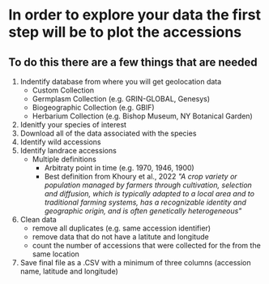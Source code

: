 # In order to explore your data the first step will be to plot the accessions
## To do this there are a few things that are needed
1. Indentify database from where you will get geolocation data
    - Custom Collection
    - Germplasm Collection (e.g. GRIN-GLOBAL, Genesys)
    - Biogeographic Collection (e.g. GBIF)
    - Herbarium Collection (e.g. Bishop Museum, NY Botanical Garden)
2. Idenitfy your species of interest
3. Download all of the data associated with the species 
5. Identify wild accessions
6. Identify landrace accessions
      - Multiple definitions
          - Arbitraty point in time (e.g. 1970, 1946, 1900)
          - Best definition from Khoury et al., 2022 
*"A crop variety or population managed by farmers through cultivation, selection and diffusion, which is typically adapted to a local area and to traditional farming systems, has a recognizable identity and geographic origin, and is often genetically heterogeneous"*
7. Clean data
      - remove all duplicates (e.g. same accession identifier)
      - remove data that do not have a latitute and longitude
      - count the number of accessions that were collected for the from the same location
8. Save final file as a .CSV with a minimum of three columns (accession name, latitude and longitude)

